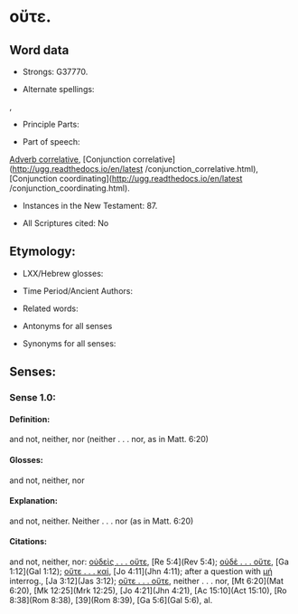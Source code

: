 # οὔτε.

<!-- Status: S2=NeedsReview -->
<!-- Lexica used for edits: BDAG, FFM, LN, A-S -->

## Word data

* Strongs: G37770.

* Alternate spellings:

,

* Principle Parts: 


* Part of speech: 

[Adverb correlative](http://ugg.readthedocs.io/en/latest/adverb_correlative.html),
[Conjunction correlative](http://ugg.readthedocs.io/en/latest
/conjunction_correlative.html),
[Conjunction coordinating](http://ugg.readthedocs.io/en/latest
/conjunction_coordinating.html).

* Instances in the New Testament: 87.

* All Scriptures cited: No

## Etymology: 


* LXX/Hebrew glosses: 


* Time Period/Ancient Authors: 


* Related words: 

* Antonyms for all senses

* Synonyms for all senses: 


## Senses: 


### Sense  1.0: 

#### Definition: 

and not, neither, nor (neither . . . nor, as in Matt. 6:20)

#### Glosses: 

and not, neither, nor

#### Explanation: 

and not, neither.  Neither . . . nor (as in Matt. 6:20)

#### Citations: 

and not, neither, nor: [οὐδεὶς . . . οὔτε](), [Re 5:4](Rev 5:4); [οὐδὲ . . . οὔτε](), [Ga 1:12](Gal 1:12); [οὔτε . . . καί](), [Jo 4:11](Jhn 4:11); after a question with [μή]() interrog., [Ja 3:12](Jas 3:12); [οὔτε . . . οὔτε](), neither . . . nor, [Mt 6:20](Mat 6:20), [Mk 12:25](Mrk 12:25), [Jo 4:21](Jhn 4:21), [Ac 15:10](Act 15:10), [Ro 8:38](Rom 8:38), [39](Rom 8:39), [Ga 5:6](Gal 5:6), al.
